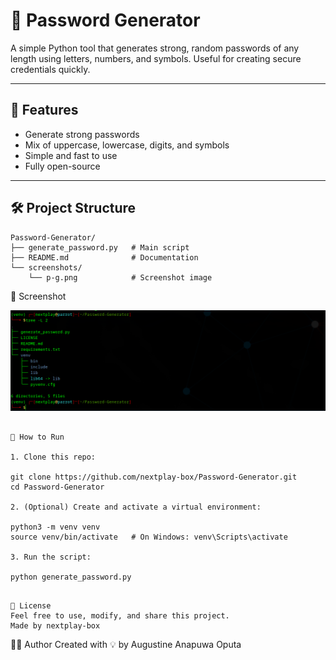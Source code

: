 # 🔐 Password Generator

A simple Python tool that generates strong, random passwords of any length using letters, numbers, and symbols. Useful for creating secure credentials quickly.

---

## 🚀 Features

- Generate strong passwords
- Mix of uppercase, lowercase, digits, and symbols
- Simple and fast to use
- Fully open-source

---

## 🛠️ Project Structure

```text
Password-Generator/
├── generate_password.py   # Main script
├── README.md              # Documentation
└── screenshots/
    └── p-g.png            # Screenshot image
```    

📸 Screenshot

![Password Generator Screenshot](p-g.png)

```text

🧪 How to Run

1. Clone this repo:

git clone https://github.com/nextplay-box/Password-Generator.git
cd Password-Generator

2. (Optional) Create and activate a virtual environment:

python3 -m venv venv
source venv/bin/activate   # On Windows: venv\Scripts\activate

3. Run the script:

python generate_password.py

```

```text

🤝 License
Feel free to use, modify, and share this project.
Made by nextplay-box

```

👨‍💻 Author
Created with 💡 by Augustine Anapuwa Oputa

